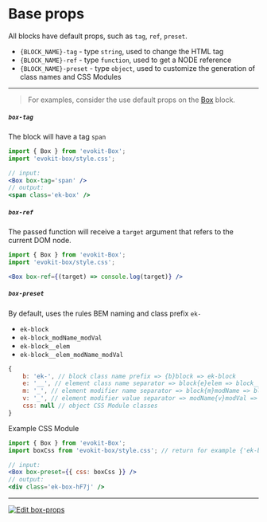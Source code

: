 [evokit-box]: /packages/evokit-box/

# Base props

All blocks have default props, such as `tag`, `ref`, `preset`.

- `{BLOCK_NAME}-tag` - type `string`, used to change the HTML tag
- `{BLOCK_NAME}-ref` - type `function`, used to get a NODE reference
- `{BLOCK_NAME}-preset` - type `object`, used to customize the generation of class names and CSS Modules

---

> For examples, consider the use default props on the [Box][evokit-box] block.

##### `box-tag`

The block will have a tag `span`

```jsx
import { Box } from 'evokit-Box';
import 'evokit-box/style.css';

// input:
<Box box-tag='span' />
// output:
<span class='ek-box' />
```

##### `box-ref`

The passed function will receive a `target` argument that refers to the current DOM node.

```jsx
import { Box } from 'evokit-Box';
import 'evokit-box/style.css';

<Box box-ref={(target) => console.log(target)} />
```

##### `box-preset`

By default, uses the rules BEM naming and class prefix `ek-`
- `ek-block`
- `ek-block_modName_modVal`
- `ek-block__elem`
- `ek-block__elem_modName_modVal`

```js
{
    b: 'ek-', // block class name prefix => {b}block => ek-block
    e: '__', // element class name separator => block{e}elem => block__elem
    m: '_', // element modifier name separator => block{m}modName => block_modName
    v: '_', // element modifier value separator => modName{v}modVal => modName_modVal
    css: null // object CSS Module classes
}
```

Example CSS Module

```jsx
import { Box } from 'evokit-Box';
import boxCss from 'evokit-box/style.css'; // return for example {'ek-box': 'ek-box-hF7j'};

// input:
<Box box-preset={{ css: boxCss }} />
// output:
<div class='ek-box-hF7j' />

```

---

[![Edit box-props](https://codesandbox.io/static/img/play-codesandbox.svg)](https://codesandbox.io/embed/boxprops-dn6w9?fontsize=14 ':include :type=iframe width=100% height=500px')
